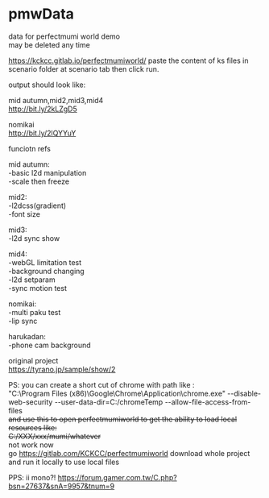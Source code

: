 # pmwData
data for perfectmumi world demo  
may be deleted any time  

https://kckcc.gitlab.io/perfectmumiworld/
paste the content of ks files in scenario folder at scenario tab then click run.

output should look like:

mid autumn,mid2,mid3,mid4  
http://bit.ly/2kLZgD5

nomikai  
http://bit.ly/2lQYYuY  

funciotn refs

mid autumn:  
-basic l2d manipulation  
-scale then freeze  

mid2:  
-l2dcss(gradient)  
-font size  

mid3:  
-l2d sync show  

mid4:  
-webGL limitation test  
-background changing  
-l2d setparam  
-sync motion test  

nomikai:  
-multi paku test  
-lip sync  

harukadan:  
-phone cam background
  
original project  
https://tyrano.jp/sample/show/2  


PS:
you can create a short cut of chrome with path like :   
"C:\Program Files (x86)\Google\Chrome\Application\chrome.exe" --disable-web-security  --user-data-dir=C:/chromeTemp --allow-file-access-from-files  
~~and use this to open perfectmumiworld to get the ability to load local resources like:  
C:/XXX/xxx/mumi/whatever~~  
not work now  
go https://gitlab.com/KCKCC/perfectmumiworld
download whole project and run it locally to use local files

PPS: ii mono?! https://forum.gamer.com.tw/C.php?bsn=27637&snA=9957&tnum=9
